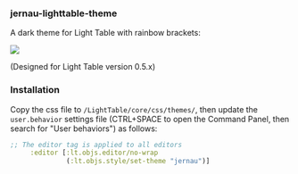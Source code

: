 ### jernau-lighttable-theme

A dark theme for Light Table with rainbow brackets:

<img src="https://raw.github.com/Misophistful/jernau-lighttable-theme/master/jernau-lightable-theme.png">

(Designed for Light Table version 0.5.x)

### Installation

Copy the css file to `/LightTable/core/css/themes/`, then update the `user.behavior` settings file (CTRL+SPACE to open the Command Panel, then search for "User behaviors") as follows:

```clojure
;; The editor tag is applied to all editors
     :editor [:lt.objs.editor/no-wrap
              (:lt.objs.style/set-theme "jernau")]
```